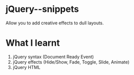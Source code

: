 # jQuery--snippets

Allow you to add creative effects to dull layouts.

# What I learnt
1. jQuery syntax (Document Ready Event)
2. jQuery effects (Hide/Show, Fade, Toggle, Slide, Animate)
3. jQuery HTML
